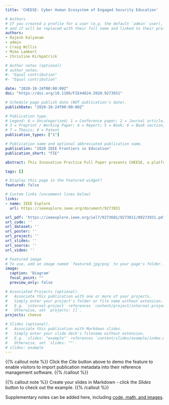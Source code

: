 ```yaml
---
title: 'CHEESE: Cyber Human Ecosystem of Engaged Security Education'

# Authors
# If you created a profile for a user (e.g. the default `admin` user), write the username (folder name) here 
# and it will be replaced with their full name and linked to their profile.
authors:
- Rajesh Kalyanam
- admin
- Craig Willis
- Mike Lambert
- Christine Kirkpatrick

# Author notes (optional)
# author_notes:
#- "Equal contribution"
#- "Equal contribution"

date: "2020-10-24T00:00:00Z"
doi: "https://doi.org/10.1109/FIE44824.2020.9273931"

# Schedule page publish date (NOT publication's date).
publishDate: "2020-10-24T00:00:00Z"

# Publication type.
# Legend: 0 = Uncategorized; 1 = Conference paper; 2 = Journal article;
# 3 = Preprint / Working Paper; 4 = Report; 5 = Book; 6 = Book section;
# 7 = Thesis; 8 = Patent
publication_types: ["1"]

# Publication name and optional abbreviated publication name.
publication: "2020 IEEE Frontiers in Education"
publication_short: "FIE"

abstract: This Innovative Practice Full Paper presents CHEESE, a platform for cybersecurity education that complements formal classroom instruction with hands-on experience. With the ubiquitous use of computing devices and applications today, the protection of personal and privileged information is a persistent challenge. Modern software applications are typically complex pieces of code that borrow from various preexisting software libraries. Consequently, a flaw in one piece of software can have far-reaching and often unintended security implications that malicious actors can exploit. Thus, cybersecurity education needs to be transformed from a purely academic enterprise for cybersecurity researchers into a necessary skill that is imparted to the current and future IT workforce at large. CHEESE aims to impart such skills.CHEESE is composed of CHEESEHub, a public web-platform hosting demonstrations of cybersecurity concepts, a set of lessons complementing the demonstrations, and a community-driven approach to the contribution of new demonstrations and lessons. CHEESE is intended to supplement and enhance traditional cybersecurity education with hands-on training that has been shown to improve concept retention and understanding. Instructors can incorporate CHEESE into their teaching in several ways: by utilizing one or more of the demonstrations hosted on the publicly-accessible CHEESEHub in conjunction with the web-accessible lessons; by deploying their own version of CHEESEHub with a custom set of demonstrations and lessons; or by developing their own lesson plan which borrows from and combines one or more demonstrations on CHEESEHub. The use of CHEESEHub only requires a web-browser and can hence be employed in a wide variety of educational and training settings from K-12 schools through university.

tags: []

# Display this page in the Featured widget?
featured: false

# Custom links (uncomment lines below)
links:
- name: IEEE Explore
  url: https://ieeexplore.ieee.org/document/9273931

url_pdf: 'https://ieeexplore.ieee.org/iel7/9273681/9273811/09273931.pdf?casa_token=FJrH009oQ0sAAAAA:80QNZ9Lvmm6YqZXNpp2M1RuYPvdZz5jjUDuDrPNyXB82yt3iOik8U66gcFz0Y6uNqTGg_uFmkQ'
url_code: ''
url_dataset: ''
url_poster: ''
url_project: ''
url_slides: ''
url_source: ''
url_video: ''

# Featured image
# To use, add an image named `featured.jpg/png` to your page's folder. 
image:
  caption: 'Diagram'
  focal_point: ""
  preview_only: false

# Associated Projects (optional).
#   Associate this publication with one or more of your projects.
#   Simply enter your project's folder or file name without extension.
#   E.g. `internal-project` references `content/project/internal-project/index.md`.
#   Otherwise, set `projects: []`.
projects: cheese

# Slides (optional).
#   Associate this publication with Markdown slides.
#   Simply enter your slide deck's filename without extension.
#   E.g. `slides: "example"` references `content/slides/example/index.md`.
#   Otherwise, set `slides: ""`.
# slides: example
---
```


{{% callout note %}}
Click the *Cite* button above to demo the feature to enable visitors to import publication metadata into their reference management software.
{{% /callout %}}

{{% callout note %}}
Create your slides in Markdown - click the *Slides* button to check out the example.
{{% /callout %}}

Supplementary notes can be added here, including [code, math, and images](https://wowchemy.com/docs/writing-markdown-latex/).
